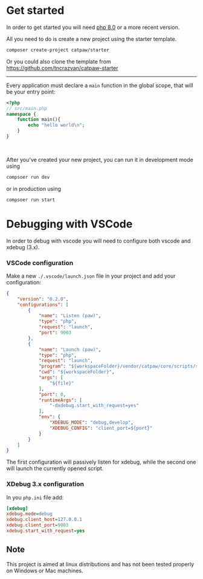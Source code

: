 # Get started

In order to get started you will need [php 8.0](https://www.php.net/downloads.php) or a more recent version.

All you need to do is create a new project using the starter template.

```bash
composer create-project catpaw/starter
```

Or you could also clone the template from https://github.com/tncrazvan/catpaw-starter

---

Every application must declare a ```main``` function in the global scope, that will be your entry point:

```php
<?php
// src/main.php
namespace {
    function main(){
        echo "hello world\n";
    }
}
```
<br/>

After you've created your new project, you can run it in development mode using
```bash
compsoer run dev
```
or in production using
```bash
compsoer run start
```

# Debugging with VSCode

In order to debug with vscode you will need to configure both vscode and xdebug (3.x).

### VSCode configuration

Make a new  `./.vscode/launch.json` file in your project and add your configuration:
```json
{
    "version": "0.2.0",
    "configurations": [
        {
            "name": "Listen (paw)",
            "type": "php",
            "request": "launch",
            "port": 9003
        },
        {
            "name": "Launch (paw)",
            "type": "php",
            "request": "launch",
            "program": "${workspaceFolder}/vendor/catpaw/core/scripts/start.php",
            "cwd": "${workspaceFolder}",
            "args": [
                "${file}"
            ],
            "port": 0,
            "runtimeArgs": [
                "-dxdebug.start_with_request=yes"
            ],
            "env": {
                "XDEBUG_MODE": "debug,develop",
                "XDEBUG_CONFIG": "client_port=${port}"
            }
        }
    ]
}
```

The first configuration will passively listen for xdebug, while the second one will launch the currently opened script.

### XDebug 3.x configuration

In you `php.ini` file add:
```ini
[xdebug]
xdebug.mode=debug
xdebug.client_host=127.0.0.1
xdebug.client_port=9003
xdebug.start_with_request=yes
```

## Note

This project is aimed at linux distributions and has not been tested properly on Windows or Mac machines.
